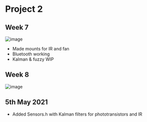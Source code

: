 # Project 2

## Week 7
![image](Week7.gif "image")
  * Made mounts for IR and fan
  * Bluetooth working
  * Kalman & fuzzy WIP

## Week 8 
![image](Week8.gif "image")

## 5th May 2021
  * Added Sensors.h with Kalman filters for phototransistors and IR